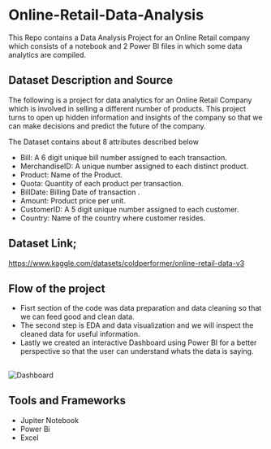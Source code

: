 # Online-Retail-Data-Analysis
This Repo contains a Data Analysis Project for an Online Retail company which consists of a notebook and 2 Power BI files in which some data analytics are compiled. 

## Dataset Description and Source
The following is a project for data analytics for an Online Retail Company which is involved in selling a different number of products. This project turns to open up hidden information and insights of the company so that we can make decisions and predict the future of the company.

The Dataset contains about 8 attributes described below
- Bill: A 6 digit unique bill number assigned to each transaction.
- MerchandiseID: A unique number assigned to each distinct product.
- Product: Name of the Product.
- Quota: Quantity of each product per transaction.
- BillDate:	Billing Date of transaction .
- Amount: Product price per unit.
- CustomerID: A 5 digit unique number assigned to each customer.
- Country: Name of the country where customer resides.


## Dataset Link;

https://www.kaggle.com/datasets/coldperformer/online-retail-data-v3

## Flow of the project

- Fisrt section of the code was data preparation and data cleaning so that we can feed good and clean data.
- The second step is EDA and data visualization and we will inspect the cleaned data for useful information.
- Lastly we created an interactive Dashboard using Power BI for a better perspective so that the user can understand whats the data is saying.
## 

![Dashboard]((https://github.com/Takudzwatichivangani/Online-Retail-Data-Analysis/blob/main/images/Dashboard.png))

## Tools and Frameworks

- Jupiter Notebook
- Power Bi
- Excel
